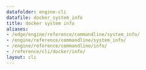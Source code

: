 ```yaml
---
datafolder: engine-cli
datafile: docker_system_info
title: docker system info
aliases:
- /edge/engine/reference/commandline/system_info/
- /engine/reference/commandline/system_info/
- /engine/reference/commandline/info/
- /reference/cli/docker/info/
layout: cli
---
```


<!--
此页面是根据 Docker 源代码自动生成的。如果您想建议更改此处显示的文本，请在 GitHub 上的源代码仓库中打开一个工单或拉取请求：

https://github.com/docker/cli
-->
